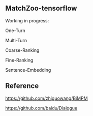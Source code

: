 ## MatchZoo-tensorflow

Working in progress:

One-Turn

Multi-Turn

Coarse-Ranking

Fine-Ranking

Sentence-Embedding

## Reference

https://github.com/zhiguowang/BiMPM

https://github.com/baidu/Dialogue
